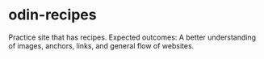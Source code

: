 # odin-recipes
Practice site that has recipes.
Expected outcomes:
A better understanding of images, anchors, links, and general flow of
websites.
